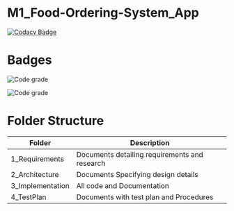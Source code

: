 # M1_Food-Ordering-System_App

[![Codacy Badge](https://api.codacy.com/project/badge/Grade/4794b897a4b3439283fd67519bee5dc4)](https://app.codacy.com/gh/AdityaParadeshi/M1_Food-Ordering-System_App?utm_source=github.com&utm_medium=referral&utm_content=AdityaParadeshi/M1_Food-Ordering-System_App&utm_campaign=Badge_Grade_Settings)




# Badges
![Code grade](https://api.codiga.io/project/30954/score/svg)

![Code grade](https://api.codiga.io/project/30954/status/svg)




# Folder Structure

|Folder|Description |
|---- |----|
|1_Requirements |Documents detailing requirements and research |
|2_Architecture |Documents Specifying design details |
|3_Implementation |All code and Documentation |
|4_TestPlan |Documents with test plan and Procedures |

